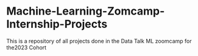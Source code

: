 # Machine-Learning-Zomcamp-Internship-Projects
This is a repository of all projects done in the Data Talk ML zoomcamp for the2023 Cohort
